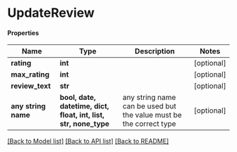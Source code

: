 # UpdateReview

#### Properties
Name | Type | Description | Notes
------------ | ------------- | ------------- | -------------
**rating** | **int** |  | [optional] 
**max_rating** | **int** |  | [optional] 
**review_text** | **str** |  | [optional] 
**any string name** | **bool, date, datetime, dict, float, int, list, str, none_type** | any string name can be used but the value must be the correct type | [optional]

[[Back to Model list]](../README.md#documentation-for-models) [[Back to API list]](../README.md#documentation-for-api-endpoints) [[Back to README]](../README.md)

